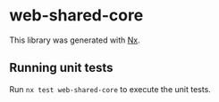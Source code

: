 # web-shared-core

This library was generated with [Nx](https://nx.dev).

## Running unit tests

Run `nx test web-shared-core` to execute the unit tests.
